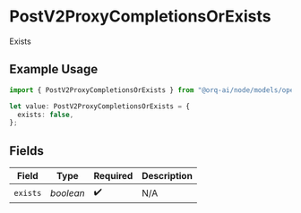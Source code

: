 # PostV2ProxyCompletionsOrExists

Exists

## Example Usage

```typescript
import { PostV2ProxyCompletionsOrExists } from "@orq-ai/node/models/operations";

let value: PostV2ProxyCompletionsOrExists = {
  exists: false,
};
```

## Fields

| Field              | Type               | Required           | Description        |
| ------------------ | ------------------ | ------------------ | ------------------ |
| `exists`           | *boolean*          | :heavy_check_mark: | N/A                |